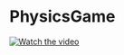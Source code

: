 # PhysicsGame
[![Watch the video](https://img.youtube.com/vi/https://youtu.be/IZDAUHJodNY/hqdefault.jpg)](https://www.youtube.com/embed/https://youtu.be/IZDAUHJodNY)

